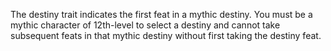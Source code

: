 The destiny trait indicates the first feat in a mythic destiny. You must be a mythic character of 12th-level to select a destiny and cannot take subsequent feats in that mythic destiny without first taking the destiny feat.